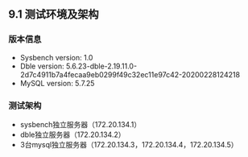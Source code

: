 ## 9.1 测试环境及架构

<h3>版本信息</h3>

+ Sysbench version: 1.0
+ Dble version: 5.6.23-dble-2.19.11.0-2d7c4911b7a4fecaa9eb0299f49c32ec11e97c42-20200228124218
+ MySQL version: 5.7.25

<h3>测试架构</h3>

+ sysbench独立服务器（172.20.134.1）
+ dble独立服务器（172.20.134.2）
+ 3台mysql独立服务器（172.20.134.3，172.20.134.4，172.20.134.5）

